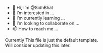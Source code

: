 - 👋 Hi, I’m @SidhBhat
- 👀 I’m interested in ...
- 🌱 I’m currently learning ...
- 💞️ I’m looking to collaborate on ...
- 📫 How to reach me ...

Currently This file is just the default template.  
Will consider updating this later.
<!---
SidhBhat/SidhBhat is a ✨ special ✨ repository because its `README.md` (this file) appears on your GitHub profile.
You can click the Preview link to take a look at your changes.
--->
